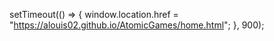 setTimeout(() => {
            window.location.href = "https://alouis02.github.io/AtomicGames/home.html";
        }, 900);
